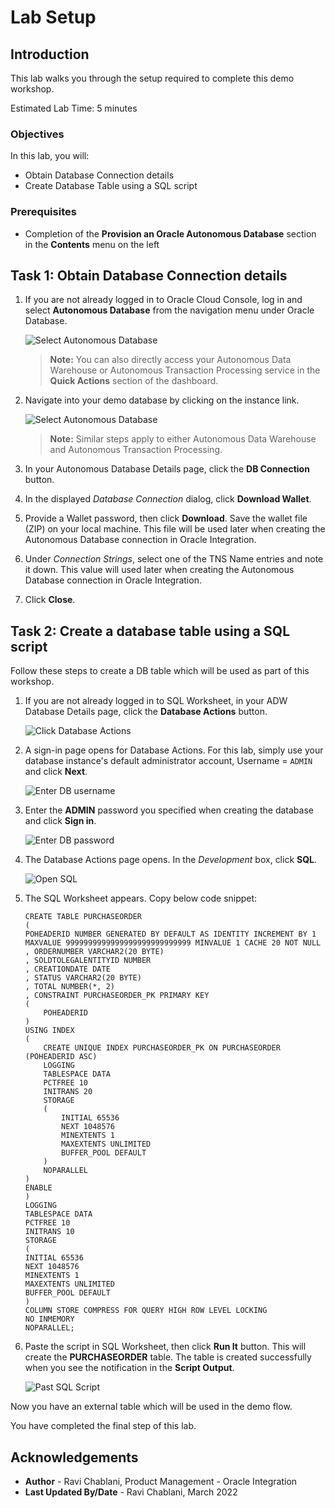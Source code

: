 # Lab Setup

## Introduction

This lab walks you through the setup required to complete this demo workshop.

Estimated Lab Time: 5 minutes

### Objectives
In this lab, you will:
- Obtain Database Connection details
- Create Database Table using a SQL script


### Prerequisites
* Completion of the **Provision an Oracle Autonomous Database** section in the **Contents** menu on the left


## Task 1: Obtain Database Connection details
1. If you are not already logged in to Oracle Cloud Console, log in and select **Autonomous Database** from the navigation menu under Oracle Database.

    ![Select Autonomous Database](images/adb-navigation.png)

    > **Note:** You can also directly access your Autonomous Data Warehouse or Autonomous Transaction Processing service in the **Quick Actions** section of the dashboard.

2. Navigate into your demo database by clicking on the instance link.

    ![Select Autonomous Database](images/select-adb-instance.png)

    > **Note:** Similar steps apply to either Autonomous Data Warehouse and Autonomous Transaction Processing.

3.  In your Autonomous Database Details page, click the **DB Connection** button.

4. In the displayed *Database Connection* dialog, click **Download Wallet**. 

5. Provide a Wallet password, then click **Download**. Save the wallet file (ZIP) on your local machine. This file will be used later when creating the Autonomous Database connection in Oracle Integration. 

6. Under *Connection Strings*, select one of the TNS Name entries and note it down. This value will used later when creating the Autonomous Database connection in Oracle Integration.

7. Click **Close**.


## Task 2: Create a database table using a SQL script
Follow these steps to create a DB table which will be used as part of this workshop. 

1.  If you are not already logged in to SQL Worksheet, in your ADW Database Details page, click the **Database Actions** button.

    ![Click Database Actions](images/click-database-actions.png)

2. A sign-in page opens for Database Actions. For this lab, simply use your database instance's default administrator account, Username = `ADMIN` and click **Next**.

   ![Enter DB username](images/enter-username.png)

3.  Enter the **ADMIN** password you specified when creating the database and click **Sign in**.

    ![Enter DB password](images/enter-password.png)

4. The Database Actions page opens. In the *Development* box, click **SQL**.

    ![Open SQL](images/open-sql.png)

5. The SQL Worksheet appears. Copy below code snippet:
    ```
    CREATE TABLE PURCHASEORDER 
    (
    POHEADERID NUMBER GENERATED BY DEFAULT AS IDENTITY INCREMENT BY 1 MAXVALUE 9999999999999999999999999999 MINVALUE 1 CACHE 20 NOT NULL 
    , ORDERNUMBER VARCHAR2(20 BYTE) 
    , SOLDTOLEGALENTITYID NUMBER 
    , CREATIONDATE DATE 
    , STATUS VARCHAR2(20 BYTE) 
    , TOTAL NUMBER(*, 2) 
    , CONSTRAINT PURCHASEORDER_PK PRIMARY KEY 
    (
        POHEADERID 
    )
    USING INDEX 
    (
        CREATE UNIQUE INDEX PURCHASEORDER_PK ON PURCHASEORDER (POHEADERID ASC) 
        LOGGING 
        TABLESPACE DATA 
        PCTFREE 10 
        INITRANS 20 
        STORAGE 
        ( 
            INITIAL 65536 
            NEXT 1048576 
            MINEXTENTS 1 
            MAXEXTENTS UNLIMITED 
            BUFFER_POOL DEFAULT 
        ) 
        NOPARALLEL 
    )
    ENABLE 
    ) 
    LOGGING 
    TABLESPACE DATA 
    PCTFREE 10 
    INITRANS 10 
    STORAGE 
    ( 
    INITIAL 65536 
    NEXT 1048576 
    MINEXTENTS 1 
    MAXEXTENTS UNLIMITED 
    BUFFER_POOL DEFAULT 
    ) 
    COLUMN STORE COMPRESS FOR QUERY HIGH ROW LEVEL LOCKING 
    NO INMEMORY 
    NOPARALLEL;
    ```

6. Paste the script in SQL Worksheet, then click **Run It** button. This will create the **PURCHASEORDER** table. The table is created successfully when you see the notification in the **Script Output**. 

    ![Past SQL Script](images/paste-run-sql-script.png)

Now you have an external table which will be used in the demo flow. 

You have completed the final step of this lab.


## Acknowledgements
* **Author** - Ravi Chablani, Product Management - Oracle Integration
* **Last Updated By/Date** - Ravi Chablani, March 2022
